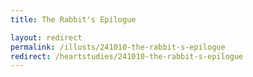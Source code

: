 ```yaml
---
title: The Rabbit's Epilogue

layout: redirect
permalink: /illusts/241010-the-rabbit-s-epilogue
redirect: /heartstudies/241010-the-rabbit-s-epilogue
---
```


